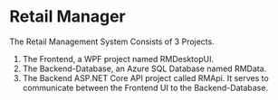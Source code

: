 # Retail Manager

The Retail Management System Consists of 3 Projects.
 1. The Frontend, a WPF project named RMDesktopUI.
 2. The Backend-Database, an Azure SQL Database named RMData.
 3. The Backend ASP.NET Core API project called RMApi. It serves to communicate between the Frontend UI to the Backend-Database.